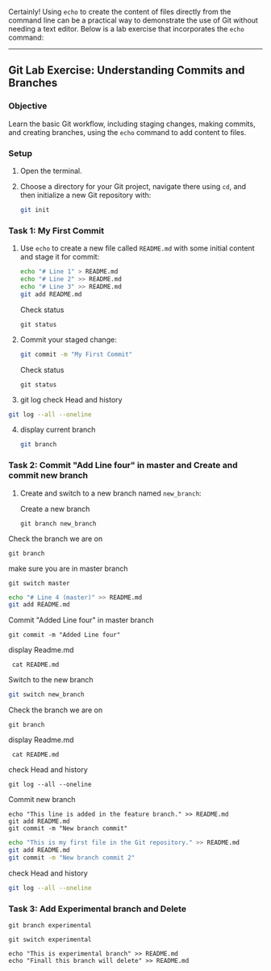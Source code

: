 Certainly! Using `echo` to create the content of files directly from the command line can be a practical way to demonstrate the use of Git without needing a text editor. Below is a lab exercise that incorporates the `echo` command:

---

## Git Lab Exercise: Understanding Commits and Branches 

### Objective
Learn the basic Git workflow, including staging changes, making commits, and creating branches, using the `echo` command to add content to files.

### Setup

1. Open the terminal.
2. Choose a directory for your Git project, navigate there using `cd`, and then initialize a new Git repository with:

   ```bash
   git init
   ```

### Task 1: My First Commit 

1. Use `echo` to create a new file called `README.md` with some initial content and stage it for commit:

   ```bash
   echo "# Line 1" > README.md
   echo "# Line 2" >> README.md
   echo "# Line 3" >> README.md
   git add README.md
   ```
   Check status
   ```
   git status
   ```
2. Commit your staged change:

   ```bash
   git commit -m "My First Commit"
   ```
    Check status
   ```
   git status
   ```


 3. git log check Head and history
   ```bash
   git log --all --oneline 
   ```  
4. display current branch
   ```bash
   git branch
   ```

### Task 2: Commit "Add Line four" in master and Create and commit  new branch 

1. Create and switch to a new branch named `new_branch`:

   Create a new branch
   ```
   git branch new_branch
   ```
  
  Check the branch we are on
   ```
   git branch
   ``` 


   
   make sure you are in master branch
   ```
   git switch master
   ```
   
   ```bash
   echo "# Line 4 (master)" >> README.md
   git add README.md

   ```
   Commit "Added Line four" in master branch  
   ```
   git commit -m "Added Line four"
   ```
 
   display Readme.md
   ```
    cat README.md
   ```
 


  Switch to the new branch
   ```bash
   git switch new_branch
   ```
   
   Check the branch we are on
   ```
   git branch
   ``` 

   display Readme.md
   ```
    cat README.md
  ```
   
   check Head and history

    
    git log --all --oneline 
    

   Commit new branch
   ```
   echo "This line is added in the feature branch." >> README.md
   git add README.md
   git commit -m "New branch commit"
   ```
   
   ```bash
   echo "This is my first file in the Git repository." >> README.md
   git add README.md
   git commit -m "New branch commit 2"
   ```

  check Head and history
   ```bash
   git log --all --oneline
   ```    
 

### Task 3: Add Experimental branch and Delete

```
git branch experimental
```

```
git switch experimental
```

```
echo "This is experimental branch" >> README.md
echo "Finall this branch will delete" >> README.md
```
